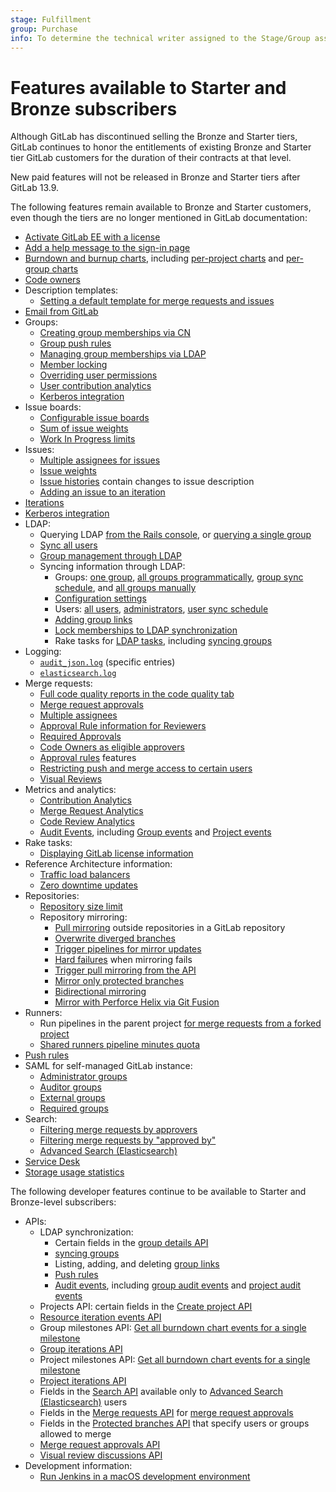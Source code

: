 ```yaml
---
stage: Fulfillment
group: Purchase
info: To determine the technical writer assigned to the Stage/Group associated with this page, see https://about.gitlab.com/handbook/engineering/ux/technical-writing/#assignments
---
```


# Features available to Starter and Bronze subscribers

Although GitLab has discontinued selling the Bronze and Starter tiers, GitLab
continues to honor the entitlements of existing Bronze and Starter tier GitLab
customers for the duration of their contracts at that level.

New paid features will not be released in Bronze and Starter tiers after GitLab 13.9.

The following features remain available to Bronze and Starter customers, even though
the tiers are no longer mentioned in GitLab documentation:

- [Activate GitLab EE with a license](../user/admin_area/license.md)
- [Add a help message to the sign-in page](../user/admin_area/settings/help_page.md#add-a-help-message-to-the-sign-in-page)
- [Burndown and burnup charts](../user/project/milestones/burndown_and_burnup_charts.md),
  including [per-project charts](../user/project/milestones/index.md#project-burndown-charts) and
  [per-group charts](../user/project/milestones/index.md#group-burndown-charts)
- [Code owners](../user/project/code_owners.md)
- Description templates:
  - [Setting a default template for merge requests and issues](../user/project/description_templates.md#set-a-default-template-for-merge-requests-and-issues)
- [Email from GitLab](../tools/email.md)
- Groups:
  - [Creating group memberships via CN](../user/group/index.md#create-group-links-via-cn)
  - [Group push rules](../user/group/index.md#group-push-rules)
  - [Managing group memberships via LDAP](../user/group/index.md#manage-group-memberships-via-ldap)
  - [Member locking](../user/group/index.md#prevent-members-from-being-added-to-a-group)
  - [Overriding user permissions](../user/group/index.md#override-user-permissions)
  - [User contribution analytics](../user/group/contribution_analytics/index.md)
  - [Kerberos integration](../integration/kerberos.md)
- Issue boards:
  - [Configurable issue boards](../user/project/issue_board.md#configurable-issue-boards)
  - [Sum of issue weights](../user/project/issue_board.md#sum-of-issue-weights)
  - [Work In Progress limits](../user/project/issue_board.md#work-in-progress-limits)
- Issues:
  - [Multiple assignees for issues](../user/project/issues/multiple_assignees_for_issues.md)
  - [Issue weights](../user/project/issues/issue_weight.md)
  - [Issue histories](../user/project/issues/issue_data_and_actions.md#issue-history) contain changes to issue description
  - [Adding an issue to an iteration](../user/project/issues/managing_issues.md#add-an-issue-to-an-iteration)
- [Iterations](../user/group/iterations/index.md)
- [Kerberos integration](../integration/kerberos.md)
- LDAP:
  - Querying LDAP [from the Rails console](../administration/auth/ldap/ldap-troubleshooting.md#query-ldap), or
    [querying a single group](../administration/auth/ldap/ldap-troubleshooting.md#query-a-group-in-ldap)
  - [Sync all users](../administration/auth/ldap/ldap-troubleshooting.md#sync-all-users)
  - [Group management through LDAP](../administration/auth/ldap/ldap-troubleshooting.md#group-memberships)
  - Syncing information through LDAP:
    - Groups: [one group](../administration/auth/ldap/ldap-troubleshooting.md#sync-one-group),
      [all groups programmatically](../administration/auth/ldap/index.md#group-sync),
      [group sync schedule](../administration/auth/ldap/index.md#adjust-ldap-group-sync-schedule), and
      [all groups manually](../administration/auth/ldap/ldap-troubleshooting.md#sync-all-groups)
    - [Configuration settings](../administration/auth/ldap/index.md#ldap-sync-configuration-settings)
    - Users: [all users](../administration/auth/ldap/index.md#user-sync),
      [administrators](../administration/auth/ldap/index.md#administrator-sync),
      [user sync schedule](../administration/auth/ldap/index.md#adjust-ldap-user-sync-schedule)
    - [Adding group links](../administration/auth/ldap/index.md#add-group-links)
    - [Lock memberships to LDAP synchronization](../administration/auth/ldap/index.md#global-group-memberships-lock)
    - Rake tasks for [LDAP tasks](../administration/raketasks/ldap.md), including
      [syncing groups](../administration/raketasks/ldap.md#run-a-group-sync)
- Logging:
  - [`audit_json.log`](../administration/logs.md#audit_jsonlog) (specific entries)
  - [`elasticsearch.log`](../administration/logs.md#elasticsearchlog)
- Merge requests:
  - [Full code quality reports in the code quality tab](../user/project/merge_requests/code_quality.md#code-quality-reports)
  - [Merge request approvals](../user/project/merge_requests/approvals/index.md)
  - [Multiple assignees](../user/project/merge_requests/getting_started.md#multiple-assignees)
  - [Approval Rule information for Reviewers](../user/project/merge_requests/reviews/index.md#approval-rule-information-for-reviewers)
  - [Required Approvals](../user/project/merge_requests/approvals/index.md#required-approvals)
  - [Code Owners as eligible approvers](../user/project/merge_requests/approvals/rules.md#code-owners-as-eligible-approvers)
  - [Approval rules](../user/project/merge_requests/approvals/rules.md) features
  - [Restricting push and merge access to certain users](../user/project/protected_branches.md)
  - [Visual Reviews](../ci/review_apps/index.md#visual-reviews)
- Metrics and analytics:
  - [Contribution Analytics](../user/group/contribution_analytics/index.md)
  - [Merge Request Analytics](../user/analytics/merge_request_analytics.md)
  - [Code Review Analytics](../user/analytics/code_review_analytics.md)
  - [Audit Events](../administration/audit_events.md), including
    [Group events](../administration/audit_events.md#group-events) and
    [Project events](../administration/audit_events.md#project-events)
- Rake tasks:
  - [Displaying GitLab license information](../administration/raketasks/maintenance.md#show-gitlab-license-information)
- Reference Architecture information:
  - [Traffic load balancers](../administration/reference_architectures/index.md#traffic-load-balancer)
  - [Zero downtime updates](../administration/reference_architectures/index.md#zero-downtime-updates)
- Repositories:
  - [Repository size limit](../user/admin_area/settings/account_and_limit_settings.md#repository-size-limit)
  - Repository mirroring:
    - [Pull mirroring](../user/project/repository/mirror/pull.md) outside repositories in a GitLab repository
    - [Overwrite diverged branches](../user/project/repository/mirror/pull.md#overwrite-diverged-branches)
    - [Trigger pipelines for mirror updates](../user/project/repository/mirror/pull.md#trigger-pipelines-for-mirror-updates)
    - [Hard failures](../user/project/repository/mirror/pull.md#hard-failure) when mirroring fails
    - [Trigger pull mirroring from the API](../user/project/repository/mirror/pull.md#trigger-an-update-using-the-api)
    - [Mirror only protected branches](../user/project/repository/mirror/index.md#mirror-only-protected-branches)
    - [Bidirectional mirroring](../user/project/repository/mirror/bidirectional.md)
    - [Mirror with Perforce Helix via Git Fusion](../user/project/repository/mirror/bidirectional.md#mirror-with-perforce-helix-via-git-fusion)
- Runners:
  - Run pipelines in the parent project [for merge requests from a forked project](../ci/pipelines/merge_request_pipelines.md#run-pipelines-in-the-parent-project-for-merge-requests-from-a-forked-project)
  - [Shared runners pipeline minutes quota](../user/admin_area/settings/continuous_integration.md#shared-runners-pipeline-minutes-quota)
- [Push rules](../push_rules/push_rules.md)
- SAML for self-managed GitLab instance:
  - [Administrator groups](../integration/saml.md#administrator-groups)
  - [Auditor groups](../integration/saml.md#auditor-groups)
  - [External groups](../integration/saml.md#external-groups)
  - [Required groups](../integration/saml.md#required-groups)
- Search:
  - [Filtering merge requests by approvers](../user/search/index.md#filtering-merge-requests-by-approvers)
  - [Filtering merge requests by "approved by"](../user/search/index.md#filtering-merge-requests-by-approved-by)
  - [Advanced Search (Elasticsearch)](../user/search/advanced_search.md)
- [Service Desk](../user/project/service_desk.md)
- [Storage usage statistics](../user/usage_quotas.md#storage-usage-statistics)

The following developer features continue to be available to Starter and
Bronze-level subscribers:

- APIs:
  - LDAP synchronization:
    - Certain fields in the [group details API](../api/groups.md#details-of-a-group)
    - [syncing groups](../api/groups.md#sync-group-with-ldap)
    - Listing, adding, and deleting [group links](../api/groups.md#list-ldap-group-links)
    - [Push rules](../api/groups.md#push-rules)
    - [Audit events](../api/audit_events.md), including
      [group audit events](../api/groups.md#group-audit-events) and
      [project audit events](../api/audit_events.md#project-audit-events)
  - Projects API: certain fields in the [Create project API](../api/projects.md)
  - [Resource iteration events API](../api/resource_iteration_events.md)
  - Group milestones API: [Get all burndown chart events for a single milestone](../api/group_milestones.md#get-all-burndown-chart-events-for-a-single-milestone)
  - [Group iterations API](../api/group_iterations.md)
  - Project milestones API: [Get all burndown chart events for a single milestone](../api/milestones.md#get-all-burndown-chart-events-for-a-single-milestone)
  - [Project iterations API](../api/iterations.md)
  - Fields in the [Search API](../api/search.md) available only to [Advanced Search (Elasticsearch)](../integration/elasticsearch.md) users
  - Fields in the [Merge requests API](../api/merge_requests.md) for [merge request approvals](../user/project/merge_requests/approvals/index.md)
  - Fields in the [Protected branches API](../api/protected_branches.md) that specify users or groups allowed to merge
  - [Merge request approvals API](../api/merge_request_approvals.md)
  - [Visual review discussions API](../api/visual_review_discussions.md)
- Development information:
  - [Run Jenkins in a macOS development environment](../development/integrations/jenkins.md)
